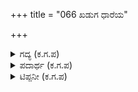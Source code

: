 +++
title = "066 ಖಡುಗ ಧಾರೆಯ"

+++

<details><summary>ಗದ್ಯ (ಕ.ಗ.ಪ) </summary>

66. ಈ ಪೃಥ್ವಿಯ ಒಡೆತನ ಸರಳವಾಗಿ ಪ್ರಾಪ್ತವಾಗುವಂತಹದೇ ? ಅದು ಕತ್ತಿಯ ಅಲಗಿಗೆ ಸವರಿದ ಜೇನು, ಘಟಸರ್ಪದ ಹೆಡೆಯಲ್ಲಿರುವ ಮಾಣಿಕ್ಯ; ವಜ್ರದಿಂದ ರಕ್ಷಿತವಾದ  ದೇಹಕ್ಕೆ ಒಡ್ಡಿದ ಖಡ್ಗ ; ಅತಿಯಾಗಿ ಕೆರಳಿದ ಸಿಂಹದ ನಡುಗುಹೆಯಲ್ಲಿರುವ ಅಮೃತದ ಕೊಡದ ಹಗೆ ಈ ಅರಸುತನ. (ಬಹು ಕಷ್ಟ ಸಾಧ್ಯ)  ಇವು ಕಡುಬಡವರಿಗೆ ದೊರೆತೀತೇ ರಾಜಾ ?
</details>

<details><summary>ಪದಾರ್ಥ (ಕ.ಗ.ಪ) </summary>

ಅಹಿ-ಸರ್ಪ, ಮೃಗಾಧಿಪ-ಸಿಂಹ, ಪೊಡವಿ-ಭೂಮಿ  
ಈ ಪೊಡವಿಯೊಡೆತನ-ಈ ಪೃಥ್ವಿಯ (ರಾಜ್ಯದ) ಒಡೆತನ, ಸದರವೇ-ಸುಲಭವಾದದ್ದೇ ?, ಅದು ಖಡುಗ ಧಾರೆಯ ಮಧು-ಕತ್ತಿಯ ಅಲುಗಿಗೆ ಸವರಿದ, ಜೇನುತುಪ್ಪದಂತೆ ! ಜೇನುತುಪ್ಪಕ್ಕೆ ಆಸೆ ಪಟ್ಟು ನೆಕ್ಕಲು, ಹೋದರೆನಾಲಿಗೆ ಸೀಳಿಹೋಗುತ್ತದೆ. ಮಹಾಹಿಯ ಹೆಡೆಯ ಮಾಣಿಕ-ಮಹಾಸರ್ಪದ, ಹೆಡೆಯಲ್ಲಿರುವ ಕೆಂಪುರತ್ನ ಇದ್ದ ಹಾಗೆ, ರತ್ನಕ್ಕೆ ಕೈ, ಹಾಕಿದರೆ ಸರ್ಪದಿಂದ ಕಚ್ಚಿಸಿಕೊಂಡು ಸಾಯುವುದೇ, ಅಂತೆಯೇ ವಜ್ರದಿಂ ಬಿಗಿದೊಡಲಿಗೊಡ್ಡಿದ ಸುರಗಿ-ವಜ್ರದಿಂದ ಬಿಗಿದ ದೇಹಕ್ಕೆ ಒಡ್ಡಿದ ಕತ್ತಿಯಿಂದ ಇರುವ ಅಪಾಯದಂತೆ   
ಕಡುಗೆರಳಿದ-ಮಹಾ ಆಕ್ರೋಶಗೊಂಡ, ಮೃಗಾಧಿಪನ-ಸಿಂಹದ, ನಡು-ಸೋಂಟ(ಸಿಂಹದ ನಡುವನ್ನು ಆದರ್ಶ, ಆಕರ್ಷಣೀಯ ಎಂದು ಪರಗಣಿಸುತ್ತಾರೆ), ಗುಹೆಯೊಳಿಹ-ಗುಹೆಯಲ್ಲಿರುವ, ಸುಧೆಯ ಘಟಿ-ಅಮೃತದ ಮಡಿಕೆ (ಅಮೃತದ ಆಸೆಗೆ ಹೋಗಿ ಅಪಾಯವನ್ನು ಎದುರಿಸಬೇಕಾದೀತು), ಕಡುಬಡವರಿಗೆ-ಅತಿ ದರಿದ್ರರಾದವರಿಗೆ,   
ಆ ಪೃಥ್ವಿಯ ಒಡೆತನ ದೊರೆಕೊಂಬುದೇ-ಸುಲಭವಾಗಿ ದೊರತೀತೇ ?
</details>

<details><summary>ಟಿಪ್ಪನೀ (ಕ.ಗ.ಪ) </summary>

ವಜ್ರದಿಂ ಬಿಗಿದೊಡಲಿಗೊಡ್ಡಿದ ಸುರಗಿ ?
</details>

